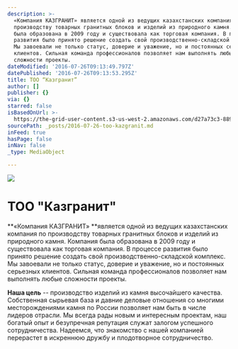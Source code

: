 ```yaml
---
description: >-
  «Компания КАЗГРАНИТ» является одной из ведущих казахстанских компания по
  производству товарных гранитных блоков и изделий из природного камня. Компания
  была образована в 2009 году и существовала как торговая компания. В процессе
  развития было принято решение создать свой производственно-складской комплекс.
  Мы завоевали не только статус, доверие и уважение, но и постоянных серьезных
  клиентов. Сильная команда профессионалов позволяет нам выполнять любые
  сложности проекты.
dateModified: '2016-07-26T09:13:49.797Z'
datePublished: '2016-07-26T09:13:53.295Z'
title: ТОО “Казгранит”
author: []
publisher: {}
via: {}
starred: false
isBasedOnUrl: >-
  https://the-grid-user-content.s3-us-west-2.amazonaws.com/d27a73c3-889e-4747-bea7-a3517f2d2df0.jpg
sourcePath: _posts/2016-07-26-too-kazgranit.md
inFeed: true
hasPage: false
inNav: false
_type: MediaObject

---
```

![](https://the-grid-user-content.s3-us-west-2.amazonaws.com/d27a73c3-889e-4747-bea7-a3517f2d2df0.jpg)

# ТОО "Казгранит"

**«Компания КАЗГРАНИТ» **является одной из ведущих казахстанских компания по производству товарных гранитных блоков и изделий из природного камня. Компания была образована в 2009 году и существовала как торговая компания. В процессе развития было принято решение создать свой производственно-складской комплекс. Мы завоевали не только статус, доверие и уважение, но и постоянных серьезных клиентов. Сильная команда профессионалов позволяет нам выполнять любые сложности проекты.

**Наша цель** -- производство изделий из камня высочайшего качества. Собственная сырьевая база и давние деловые отношения со многими месторождениями камня по России позволяет нам быть в числе лидеров отрасли. Мы всегда рады новым и интересным проектам, наш богатый опыт и безупречная репутация служат залогом успешного сотрудничества. Надеемся, что знакомство с нашей компанией перерастет в искреннюю дружбу и плодотворное сотрудничество.